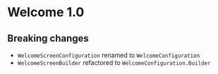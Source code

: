 # Welcome 1.0

## Breaking changes

-  `WelcomeScreenConfiguration` renamed to `WelcomeConfiguration`
-  `WelcomeScreenBuilder` refactored to `WelcomeConfiguration.Builder`
